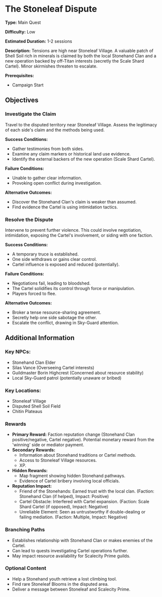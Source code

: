 
# The Stoneleaf Dispute

**Type:** Main Quest

**Difficulty:** Low

**Estimated Duration:** 1-2 sessions

**Description:** Tensions are high near Stoneleaf Village. A valuable patch of Shell Soil rich in minerals is claimed by both the local Stonehand Clan and a new operation backed by off-Titan interests (secretly the Scale Shard Cartel). Minor skirmishes threaten to escalate.

**Prerequisites:**
- Campaign Start

## Objectives

### Investigate the Claim

Travel to the disputed territory near Stoneleaf Village. Assess the legitimacy of each side's claim and the methods being used.

**Success Conditions:**
- Gather testimonies from both sides.
- Examine any claim markers or historical land use evidence.
- Identify the external backers of the new operation (Scale Shard Cartel).

**Failure Conditions:**
- Unable to gather clear information.
- Provoking open conflict during investigation.

**Alternative Outcomes:**
- Discover the Stonehand Clan's claim is weaker than assumed.
- Find evidence the Cartel is using intimidation tactics.

### Resolve the Dispute

Intervene to prevent further violence. This could involve negotiation, intimidation, exposing the Cartel's involvement, or siding with one faction.

**Success Conditions:**
- A temporary truce is established.
- One side withdraws or gains clear control.
- Cartel influence is exposed and reduced (potentially).

**Failure Conditions:**
- Negotiations fail, leading to bloodshed.
- The Cartel solidifies its control through force or manipulation.
- Players forced to flee.

**Alternative Outcomes:**
- Broker a tense resource-sharing agreement.
- Secretly help one side sabotage the other.
- Escalate the conflict, drawing in Sky-Guard attention.

## Additional Information

### Key NPCs:
- Stonehand Clan Elder
- Silas Vance (Overseeing Cartel interests)
- Guildmaster Borin Highcrest (Concerned about resource stability)
- Local Sky-Guard patrol (potentially unaware or bribed)

### Key Locations:
- Stoneleaf Village
- Disputed Shell Soil Field
- Chitin Plateaus

### Rewards
- **Primary Reward:** Faction reputation change (Stonehand Clan positive/negative, Cartel negative). Potential monetary reward from the 'winning' side or mediator payment.
- **Secondary Rewards:**
  - Information about Stonehand traditions or Cartel methods.
  - Access to Stoneleaf Village resources.
  - XP.
- **Hidden Rewards:**
  - Map fragment showing hidden Stonehand pathways.
  - Evidence of Cartel bribery involving local officials.
- **Reputation Impact:**
  - Friend of the Stonehands: Earned trust with the local clan. (Faction: Stonehand Clan (if helped), Impact: Positive)
  - Cartel Obstacle: Interfered with Cartel expansion. (Faction: Scale Shard Cartel (if opposed), Impact: Negative)
  - Unreliable Element: Seen as untrustworthy if double-dealing or failing mediation. (Faction: Multiple, Impact: Negative)

### Branching Paths
- Establishes relationship with Stonehand Clan or makes enemies of the Cartel.
- Can lead to quests investigating Cartel operations further.
- May impact resource availability for Scalecity Prime guilds.

### Optional Content
- Help a Stonehand youth retrieve a lost climbing tool.
- Find rare Stoneleaf Blooms in the disputed area.
- Deliver a message between Stoneleaf and Scalecity Prime.